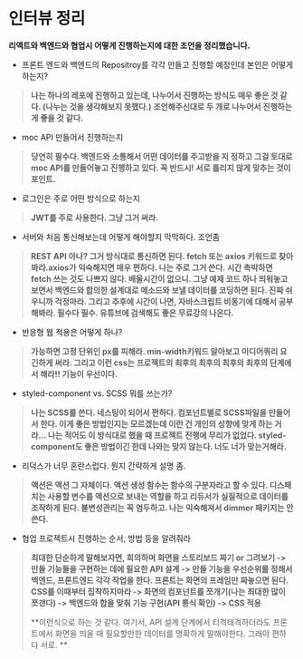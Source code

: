 # 인터뷰 정리

**리액트와 백엔드와 협업시 어떻게 진행하는지에 대한 조언을 정리했습니다.**

* 프론트 엔드와 백엔드의 Repositroy를 각각 만들고 진행할 예정인데 본인은 어떻게 하는지?

> **나는 하나의 레포에 진행하고 있는데, 나누어서 진행하는 방식도 매우 좋은 것 같다. (나누는 것을 생각해보지 못했다.) 조언해주신대로 두 개로 나누어서 진행하는게 좋을 것 같다.**



* moc API 만들어서 진행하는지

> **당연히 필수다. 백엔드와 소통해서 어떤 데이터를 주고받을 지 정하고 그걸 토대로 moc API를 만들어놓고 진행하고 있다. 꼭 반드시! 서로 틀리지 않게 맞추는 것이 포인트.**



* 로그인은 주로 어떤 방식으로 하는지

> **JWT를 주로 사용한다. 그냥 그거 써라.**



* 서버와 처음 통신해보는데 어떻게 해야할지 막막하다. 조언좀

> **REST API 아나? 그거 방식대로 통신하면 된다. fetch 또는 axios 키워드로 찾아봐라.axios가 익숙해지면 매우 편하다. 나는 주로 그거 쓴다. 시간 촉박하면 fetch 쓰는 것도 나쁘지 않다. 배울시간이 없으니. 그냥 예제 코드 하나 띄워놓고 보면서 백엔드와 합의한 설계대로 메소드와 보낼 데이터를 코딩하면 된다. 진짜 쉬우니까 걱정마라. 그리고 추후에 시간이 나면, 자바스크립트 비동기에 대해서 공부해봐라. 필수다 필수. 유튜브에 검색해도 좋은 무료강의 나온다.**



* 반응형 웹 적용은 어떻게 하나?

> **가능하면 고정 단위인 px를 피해라. min-width키워드 알아보고 미디어쿼리 요긴하게 써라. 그리고 이런 css는 프로젝트의 최후의 최후의 최후의 최후의 단계에서 해라!! 기능이 우선이다.**



* styled-component vs. SCSS 뭐를 쓰는가?

> **나는 SCSS를 쓴다. 네스팅이 되어서 편하다. 컴포넌트별로 SCSS파일을 만들어서 한다. 이게 좋은 방법인지는 모르겠는데 이런 건 개인의 성향에 맞게 하는 거라... 나는 적어도 이 방식대로 했을 때 프로젝트 진행에 무리가 없었다. styled-component도 좋은 방법이긴 한데 나와는 맞지 않는다. 너도 너가 맞는거해라.**



* 리덕스가 너무 혼란스럽다. 뭔지 간략하게 설명 좀.

> **액션은 액션 그 자체이다. 액션 생성 함수는 함수의 구분자라고 할 수 있다. 디스패치는 사용할 변수를 액션으로 보내는 역할을 하고 리듀서가 실질적으로 데이터를 조작하게 된다. 불변성관리는 꼭 염두하고. 나는 익숙해져서 dimmer 패키지는 안쓴다.**



* 협업 프로젝트시 진행하는 순서, 방법 등을 알려줘라

> **최대한 단순하게 말해보자면, 회의하며 화면을 스토리보드 짜기 or 그려보기 -> 만들 기능들을 구현하는 데에 필요한 API 설계 -> 만들 기능을 우선순위를 정해서 백엔드, 프론트엔드 각각 작업을 한다. 프론트는 화면의 프레임만 짜놓으면 된다. CSS를 이때부터 집착하지마라 -> 화면의 컴포넌트를 쪼개기(나는 최대한 많이 쪼갠다) -> 백엔드와 합을 맞춰 기능 구현(API 통식 확인) -> CSS 적용**
>
> **이런식으로 하는 것 같다. 여기서, API 설계 단계에서 티격태격하더라도 프론트에서 화면을 띄울 때 필요할만한 데이터를 명확하게 말해야한다. 그래야 편하다 서로. **



